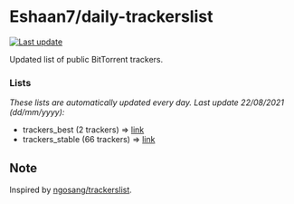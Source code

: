 
# Eshaan7/daily-trackerslist 

[![Last update](https://img.shields.io/badge/Last%20update-22/08/2021-blue.svg)](#)

Updated list of public BitTorrent trackers.

### Lists
*These lists are automatically updated every day. Last update 22/08/2021 (_dd/mm/yyyy_):*

* trackers_best (2 trackers) => [link](https://raw.githubusercontent.com/eshaan7/daily-trackerslist/master/trackers_best.txt)
* trackers_stable (66 trackers) => [link](https://raw.githubusercontent.com/eshaan7/daily-trackerslist/master/trackers_stable.txt)

## Note

Inspired by [ngosang/trackerslist](https://github.com/ngosang/trackerslist).
